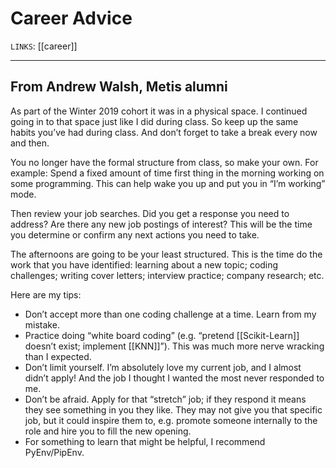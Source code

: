 # Career Advice 
`LINKS`: [[career]]


---
## From Andrew Walsh, Metis alumni
As part of the Winter 2019 cohort it was in a physical space. I continued going in to that space just like I did during class. So keep up the same habits you’ve had during class. And don’t forget to take a break every now and then.

You no longer have the formal structure from class, so make your own. For example:
Spend a fixed amount of time first thing in the morning working on some programming. This can help wake you up and put you in “I’m working” mode.

Then review your job searches. Did you get a response you need to address? Are there any new job postings of interest? This will be the time you determine or confirm any next actions you need to take.

The afternoons are going to be your least structured. This is the time do the work that you have identified: learning about a new topic; coding challenges; writing cover letters; interview practice; company research; etc.

Here are my tips:
- Don’t accept more than one coding challenge at a time. Learn from my mistake.
- Practice doing “white board coding” (e.g. “pretend [[Scikit-Learn]] doesn’t exist; implement \[[KNN]]”). This was much more nerve wracking than I expected.
- Don’t limit yourself. I’m absolutely love  my current job, and I almost didn’t apply! And the job I thought I wanted the most never responded to me.
- Don’t be afraid. Apply for that “stretch” job; if they respond it means they see something in you they like. They may not give you that specific job, but it could inspire them to, e.g. promote someone internally to the role and hire you to fill the new opening.
- For something to learn that might be helpful, I recommend PyEnv/PipEnv.